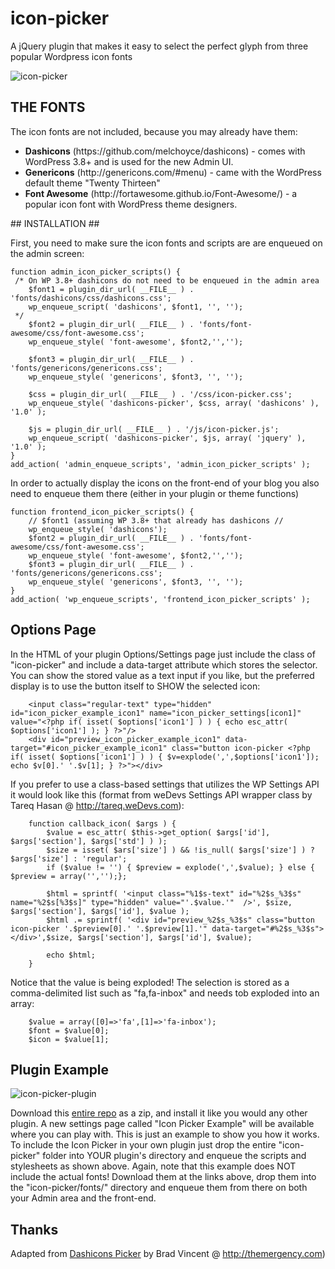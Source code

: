 icon-picker
================

A jQuery plugin that makes it easy to select the perfect glyph from three popular Wordpress icon fonts 

![icon-picker](https://raw.github.com/kmhcreative/icon-picker/master/icon-picker-popup.jpg "icon-picker")

## THE FONTS ##

The icon fonts are not included, because you may already have them:
<ul>
<li><strong>Dashicons</strong> (https://github.com/melchoyce/dashicons) - comes with WordPress 3.8+ and is used for the new Admin UI.</li>
<li><strong>Genericons</strong> (http://genericons.com/#menu) - came with the WordPress default theme "Twenty Thirteen"</li>
<li><strong>Font Awesome</strong> (http://fortawesome.github.io/Font-Awesome/) - a popular icon font with WordPress theme designers.</li>
</ul>
## INSTALLATION ##

First, you need to make sure the icon fonts and scripts are are enqueued on the admin screen:

```
function admin_icon_picker_scripts() {
 /* On WP 3.8+ dashicons do not need to be enqueued in the admin area   
    $font1 = plugin_dir_url( __FILE__ ) . 'fonts/dashicons/css/dashicons.css';
 	wp_enqueue_script( 'dashicons', $font1, '', '');
 */    
    $font2 = plugin_dir_url( __FILE__ ) . 'fonts/font-awesome/css/font-awesome.css';
    wp_enqueue_style( 'font-awesome', $font2,'','');

	$font3 = plugin_dir_url( __FILE__ ) . 'fonts/genericons/genericons.css';
	wp_enqueue_style( 'genericons', $font3, '', '');
    
    $css = plugin_dir_url( __FILE__ ) . '/css/icon-picker.css';
    wp_enqueue_style( 'dashicons-picker', $css, array( 'dashicons' ), '1.0' );
    
    $js = plugin_dir_url( __FILE__ ) . '/js/icon-picker.js';
    wp_enqueue_script( 'dashicons-picker', $js, array( 'jquery' ), '1.0' );
}
add_action( 'admin_enqueue_scripts', 'admin_icon_picker_scripts' );
```
In order to actually display the icons on the front-end of your blog you also need to enqueue them there (either in your plugin or theme functions)

```
function frontend_icon_picker_scripts() {
	// $font1 (assuming WP 3.8+ that already has dashicons //
	wp_enqueue_style( 'dashicons');
    $font2 = plugin_dir_url( __FILE__ ) . 'fonts/font-awesome/css/font-awesome.css';
    wp_enqueue_style( 'font-awesome', $font2,'','');
	$font3 = plugin_dir_url( __FILE__ ) . 'fonts/genericons/genericons.css';
	wp_enqueue_style( 'genericons', $font3, '', '');
}
add_action( 'wp_enqueue_scripts', 'frontend_icon_picker_scripts' );
```

## Options Page ##

In the HTML of your plugin Options/Settings page just include the class of "icon-picker" and include a data-target attribute which stores the selector.
You can show the stored value as a text input if you like, but the preferred display is to use the button itself to SHOW the selected icon:

```
	<input class="regular-text" type="hidden" id="icon_picker_example_icon1" name="icon_picker_settings[icon1]" value="<?php if( isset( $options['icon1'] ) ) { echo esc_attr( $options['icon1'] ); } ?>"/>
	<div id="preview_icon_picker_example_icon1" data-target="#icon_picker_example_icon1" class="button icon-picker <?php if( isset( $options['icon1'] ) ) { $v=explode(',',$options['icon1']); echo $v[0].' '.$v[1]; } ?>"></div>
```
If you prefer to use a class-based settings that utilizes the WP Settings API it would look like this (format from weDevs Settings API wrapper class by Tareq Hasan @ http://tareq.weDevs.com):

```
    function callback_icon( $args ) {
    	$value = esc_attr( $this->get_option( $args['id'], $args['section'], $args['std'] ) );
    	$size = isset( $ars['size'] ) && !is_null( $args['size'] ) ? $args['size'] : 'regular';
 		if ($value != '') { $preview = explode(',',$value); } else { $preview = array('','');};
    	
    	$html = sprintf( '<input class="%1$s-text" id="%2$s_%3$s" name="%2$s[%3$s]" type="hidden" value="'.$value.'"  />', $size, $args['section'], $args['id'], $value );
		$html .= sprintf( '<div id="preview_%2$s_%3$s" class="button icon-picker '.$preview[0].' '.$preview[1].'" data-target="#%2$s_%3$s"></div>',$size, $args['section'], $args['id'], $value);

    	echo $html;
    }
```
Notice that the value is being exploded!  The selection is stored as a comma-delimited list such as "fa,fa-inbox" and needs tob exploded into an array:

```
	$value = array([0]=>'fa',[1]=>'fa-inbox');
	$font = $value[0];
	$icon = $value[1];
```

## Plugin Example ##

![icon-picker-plugin](https://raw.github.com/kmhcreative/icon-picker/master/icon-picker-plugin.jpg "icon-picker-plugin")

Download this [entire repo](https://github.com/kmhcreative/icon-picker/archive/master.zip) as a zip, and install it like you would any other plugin. 
A new settings page called "Icon Picker Example" will be available where you can play with.  This is just an example to show you how it works.  To include 
the Icon Picker in your own plugin just drop the entire "icon-picker" folder into YOUR plugin's directory and enqueue the scripts and stylesheets as shown 
above.  Again, note that this example does NOT include the actual fonts!  Download them at the links above, drop them into the "icon-picker/fonts/" directory 
and enqueue them from there on both your Admin area and the front-end.

## Thanks ##

Adapted from [Dashicons Picker](https://github.com/bradvin/dashicons-picker) by Brad Vincent @ http://themergency.com)
